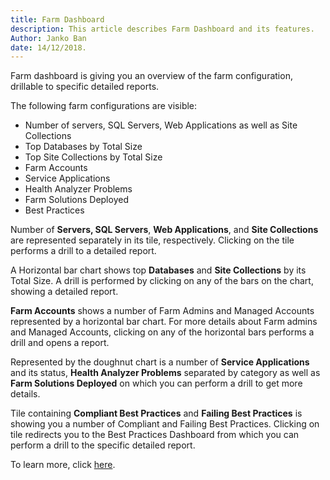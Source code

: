 ```yaml
---
title: Farm Dashboard
description: This article describes Farm Dashboard and its features.
Author: Janko Ban
date: 14/12/2018.
---
```

Farm dashboard is giving you an overview of the farm configuration, drillable to specific detailed reports.

The following farm configurations are visible:

* Number of servers, SQL Servers, Web Applications as well as Site Collections
* Top Databases by Total Size
* Top Site Collections by Total Size
* Farm Accounts
* Service Applications
* Health Analyzer Problems
* Farm Solutions Deployed
* Best Practices

Number of __Servers, SQL Servers__, __Web Applications__, and __Site Collections__ are represented separately in its tile, respectively. Clicking on the tile performs a drill to a detailed report.

A Horizontal bar chart shows top __Databases__ and __Site Collections__ by its Total Size. A drill is performed by clicking on any of the bars on the chart, showing a detailed report.

__Farm Accounts__ shows a number of Farm Admins and Managed Accounts represented by a horizontal bar chart. For more details about Farm admins and Managed Accounts, clicking on any of the horizontal bars performs a drill and opens a report.

Represented by the doughnut chart is a number of __Service Applications__ and its status, __Health Analyzer Problems__ separated by category as well as __Farm Solutions Deployed__ on which you can perform a drill to get more details.


 Tile containing __Compliant Best Practices__ and __Failing Best Practices__ is showing you a number of Compliant and Failing Best Practices. Clicking on tile redirects you to the Best Practices Dashboard from which you can perform a drill to the specific detailed report.

 To learn more, click [here](#internal/explore-reports-and-create-documentation/farm-explorer).